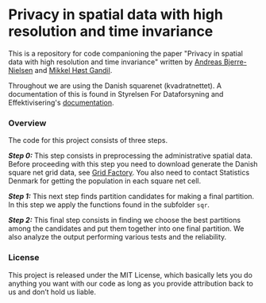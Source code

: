 # Privacy in spatial data with high resolution and time invariance

This is a repository for code companioning the paper "Privacy in spatial data with high resolution and time invariance" written by [Andreas Bjerre-Nielsen](abjer.github.io) and [Mikkel Høst Gandil](https://mikkelgandil.github.io/).

Throughout we are using the Danish squarenet (kvadratnettet). A documentation of this is found in  Styrelsen For Dataforsyning and Effektivisering's [documentation](http://www.sdfe.dk/media/gst/65230/kvadratnettet.pdf).

### Overview

The code for this project consists of three steps.

***Step 0:*** This step consists in preprocessing the administrative spatial data. Before proceeding with this step you need to download generate the Danish square net grid data, see [Grid Factory](http://www.routeware.dk/download.php). You also need to contact Statistics Denmark for getting the population in each square net cell.

***Step 1:*** This next step finds partition candidates for making a final partition. In this step we apply the functions found in the subfolder `sqr`.

***Step 2:*** This final step consists in finding we choose the best partitions among the candidates and put them together into one final partition. We also analyze the output performing various tests and the reliability.

### License
This project is released under the MIT License, which basically lets you do anything you want with our code as long as you provide attribution back to us and don’t hold us liable.
